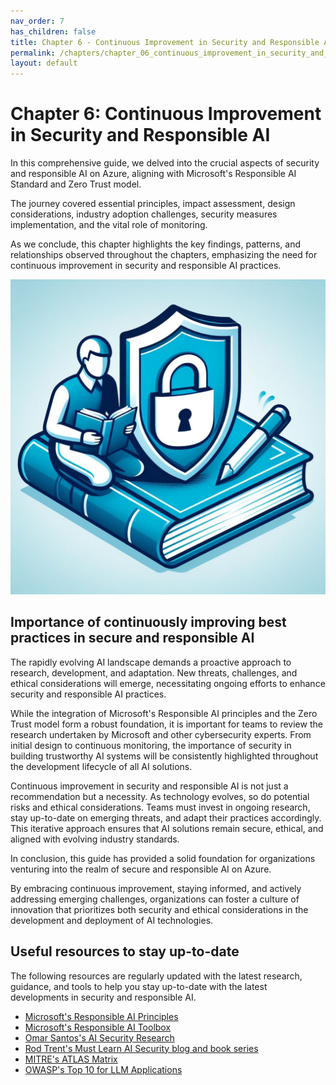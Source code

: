 ```yaml
---
nav_order: 7
has_children: false
title: Chapter 6 - Continuous Improvement in Security and Responsible AI
permalink: /chapters/chapter_06_continuous_improvement_in_security_and_responsible_ai
layout: default
---
```


# Chapter 6: Continuous Improvement in Security and Responsible AI

In this comprehensive guide, we delved into the crucial aspects of security and responsible AI on Azure, aligning with Microsoft's Responsible AI Standard and Zero Trust model.

The journey covered essential principles, impact assessment, design considerations, industry adoption challenges, security measures implementation, and the vital role of monitoring.

As we conclude, this chapter highlights the key findings, patterns, and relationships observed throughout the chapters, emphasizing the need for continuous improvement in security and responsible AI practices.

![Continuous Improvement in Security and Responsible AI](../media/chapter_06.jpg)

## Importance of continuously improving best practices in secure and responsible AI

The rapidly evolving AI landscape demands a proactive approach to research, development, and adaptation. New threats, challenges, and ethical considerations will emerge, necessitating ongoing efforts to enhance security and responsible AI practices.

While the integration of Microsoft's Responsible AI principles and the Zero Trust model form a robust foundation, it is important for teams to review the research undertaken by Microsoft and other cybersecurity experts. From initial design to continuous monitoring, the importance of security in building trustworthy AI systems will be consistently highlighted throughout the development lifecycle of all AI solutions.

Continuous improvement in security and responsible AI is not just a recommendation but a necessity. As technology evolves, so do potential risks and ethical considerations. Teams must invest in ongoing research, stay up-to-date on emerging threats, and adapt their practices accordingly. This iterative approach ensures that AI solutions remain secure, ethical, and aligned with evolving industry standards.

In conclusion, this guide has provided a solid foundation for organizations venturing into the realm of secure and responsible AI on Azure.

By embracing continuous improvement, staying informed, and actively addressing emerging challenges, organizations can foster a culture of innovation that prioritizes both security and ethical considerations in the development and deployment of AI technologies.

## Useful resources to stay up-to-date

The following resources are regularly updated with the latest research, guidance, and tools to help you stay up-to-date with the latest developments in security and responsible AI.

- [Microsoft's Responsible AI Principles](https://www.microsoft.com/en-us/ai/responsible-ai)
- [Microsoft's Responsible AI Toolbox](https://github.com/microsoft/responsible-ai-toolbox)
- [Omar Santos's AI Security Research](https://github.com/The-Art-of-Hacking/h4cker/tree/master/ai_research)
- [Rod Trent's Must Learn AI Security blog and book series](https://github.com/rod-trent/OpenAISecurity/tree/main/Must_Learn)
- [MITRE's ATLAS Matrix](https://atlas.mitre.org/matrices/ATLAS/)
- [OWASP's Top 10 for LLM Applications](https://owasp.org/www-project-top-10-for-large-language-model-applications/)
